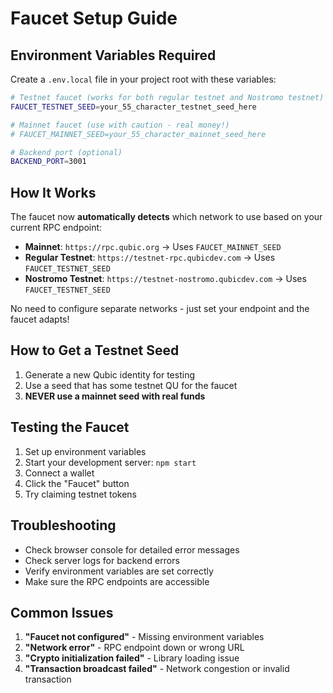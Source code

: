 # Faucet Setup Guide

## Environment Variables Required

Create a `.env.local` file in your project root with these variables:

```bash
# Testnet faucet (works for both regular testnet and Nostromo testnet)
FAUCET_TESTNET_SEED=your_55_character_testnet_seed_here

# Mainnet faucet (use with caution - real money!)
# FAUCET_MAINNET_SEED=your_55_character_mainnet_seed_here  

# Backend port (optional)
BACKEND_PORT=3001
```

## How It Works

The faucet now **automatically detects** which network to use based on your current RPC endpoint:

- **Mainnet**: `https://rpc.qubic.org` → Uses `FAUCET_MAINNET_SEED`
- **Regular Testnet**: `https://testnet-rpc.qubicdev.com` → Uses `FAUCET_TESTNET_SEED`  
- **Nostromo Testnet**: `https://testnet-nostromo.qubicdev.com` → Uses `FAUCET_TESTNET_SEED`

No need to configure separate networks - just set your endpoint and the faucet adapts!

## How to Get a Testnet Seed

1. Generate a new Qubic identity for testing
2. Use a seed that has some testnet QU for the faucet
3. **NEVER use a mainnet seed with real funds**

## Testing the Faucet

1. Set up environment variables
2. Start your development server: `npm start`
3. Connect a wallet
4. Click the "Faucet" button
5. Try claiming testnet tokens

## Troubleshooting

- Check browser console for detailed error messages
- Check server logs for backend errors  
- Verify environment variables are set correctly
- Make sure the RPC endpoints are accessible

## Common Issues

1. **"Faucet not configured"** - Missing environment variables
2. **"Network error"** - RPC endpoint down or wrong URL
3. **"Crypto initialization failed"** - Library loading issue
4. **"Transaction broadcast failed"** - Network congestion or invalid transaction 
